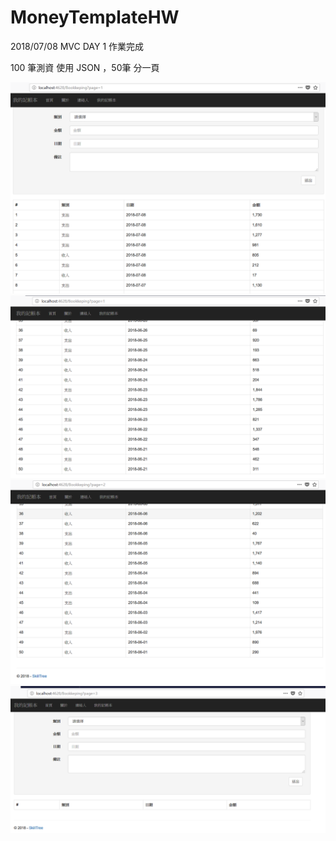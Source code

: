 # MoneyTemplateHW

2018/07/08 MVC DAY 1 作業完成

100 筆測資 使用 JSON ，50筆 分一頁

![alt text](https://github.com/looe102000/MoneyTemplateHW/blob/master/MoneyTemplateHW/App_Data/HW_OK.PNG)
![alt text](https://github.com/looe102000/MoneyTemplateHW/blob/master/MoneyTemplateHW/App_Data/HW_OK_2.PNG)
![alt text](https://github.com/looe102000/MoneyTemplateHW/blob/master/MoneyTemplateHW/App_Data/HW_OK3.PNG)
![alt text](https://github.com/looe102000/MoneyTemplateHW/blob/master/MoneyTemplateHW/App_Data/HW_OK4.PNG)



